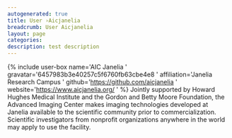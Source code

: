 ```yaml
---
autogenerated: true
title: User ›Aicjanelia
breadcrumb: User Aicjanelia
layout: page
categories: 
description: test description
---
```


{% include user-box name='AIC Janelia ' gravatar='6457983b3e40257c5f6760fb63cbe4e8 ' affiliation='Janelia Research Campus ' github='https://github.com/aicjanelia ' website='https://www.aicjanelia.org/ ' %} Jointly supported by Howard Hughes Medical Institute and the Gordon and Betty Moore Foundation, the Advanced Imaging Center makes imaging technologies developed at Janelia available to the scientific community prior to commercialization. Scientific investigators from nonprofit organizations anywhere in the world may apply to use the facility.

